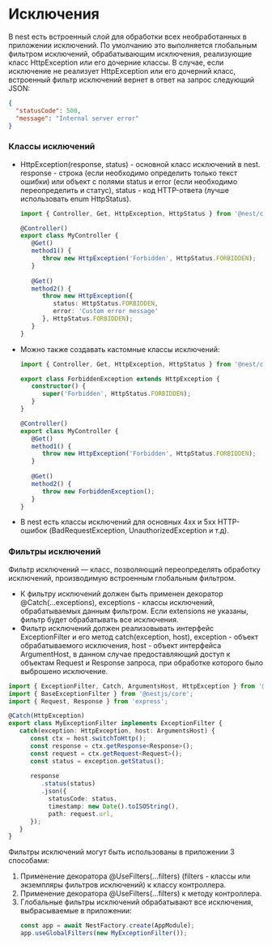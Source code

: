 # Исключения

В nest есть встроенный слой для обработки всех необработанных в приложении исключений. По умолчанию это выполняется
глобальным фильтром исключений, обрабатывающим исключения, реализующие класс HttpException или его дочерние классы.
В случае, если исключение не реализует HttpException или его дочерний класс, встроенный фильтр исключений вернет в
ответ на запрос следующий JSON:

```json
{
  "statusCode": 500,
  "message": "Internal server error"
}
```

### Классы исключений

-  HttpException(response, status) - основной класс исключений в nest. response - строка (если необходимо определить
   только текст ошибки) или объект с полями status и error (если необходимо переопределить и статус), status - код
   HTTP-ответа (лучше использовать enum HttpStatus).

   ```typescript
   import { Controller, Get, HttpException, HttpStatus } from '@nest/common';
   
   @Controller()
   export class MyController {
      @Get()
      method1() {
         throw new HttpException('Forbidden', HttpStatus.FORBIDDEN);
      }
      
      @Get()
      method2() {
         throw new HttpException({ 
            status: HttpStatus.FORBIDDEN,
            error: 'Custom error message'
         }, HttpStatus.FORBIDDEN);
      }
   }
   ```
-  Можно также создавать кастомные классы исключений:

   ```typescript
   import { Controller, Get, HttpException, HttpStatus } from '@nest/common';
   
   export class ForbiddenException extends HttpException {
      constructor() {
         super('Forbidden', HttpStatus.FORBIDDEN);
      }
   }
   
   @Controller()
   export class MyController {
      @Get()
      method1() {
         throw new HttpException('Forbidden', HttpStatus.FORBIDDEN);
      }
      
      @Get()
      method2() {
         throw new ForbiddenException();
      }
   }
   ```

-  В nest есть классы исключений для основных 4xx и 5xx HTTP-ошибок (BadRequestException, UnauthorizedException и т.д).

### Фильтры исключений

Фильтр исключений — класс, позволяющий переопределять обработку исключений, производимую встроенным глобальным фильтром.
-  К фильтру исключений должен быть применен декоратор @Catch(...exceptions), exceptions - классы исключений,
   обрабатываемых данным фильтром. Если extensions не указаны, фильтр будет обрабатывать все исключения.
-  Фильтр исключений должен реализовывать интерфейс ExceptionFilter и его метод catch(exception, host), exception -
   объект обрабатываемого исключения, host - объект интерфейса ArgumentHost, в данном случае предоставляющий доступ к
   объектам Request и Response запроса, при обработке которого было выброшено исключение.

```typescript
import { ExceptionFilter, Catch, ArgumentsHost, HttpException } from '@nestjs/common';
import { BaseExceptionFilter } from '@nestjs/core';
import { Request, Response } from 'express';

@Catch(HttpException)
export class MyExceptionFilter implements ExceptionFilter {
   catch(exception: HttpException, host: ArgumentsHost) {
      const ctx = host.switchToHttp();
      const response = ctx.getResponse<Response>();
      const request = ctx.getRequest<Request>();
      const status = exception.getStatus();
      
      response
         .status(status)
         .json({
           statusCode: status,
           timestamp: new Date().toISOString(),
           path: request.url,
      });
   }
}
```

Фильтры исключений могут быть использованы в приложении 3 способами:

1. Применение декоратора @UseFilters(...filters) (filters - классы или экземпляры фильтров исключений) к классу 
   контроллера.
2. Применение декоратора @UseFilters(...filters) к методу контроллера.
3. Глобальные фильтры исключений обрабатывают все исключения, выбрасываемые в приложении:
   ```typescript
   const app = await NestFactory.create(AppModule);
   app.useGlobalFilters(new MyExceptionFilter());
   ```